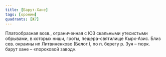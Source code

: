 ```yaml
---
title: [Барут-Хане]
tags: [ороним]
quadrants: [Ж7]
---
```


Платообразная возв., ограниченная с ЮЗ скальными утесистыми обрывами, в которых
ниши, гроты, пещера-святилище Кырк-Азис. Близ сев. окраины нп Литвиненково
(Белог.), по п. берегу р. Зуя – тюрк. барут хане – «пороховой завод».
